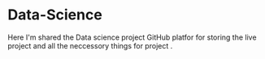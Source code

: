 # Data-Science
Here I'm shared the Data science project
GitHub platfor for storing the live project and all the neccessory things for project .
